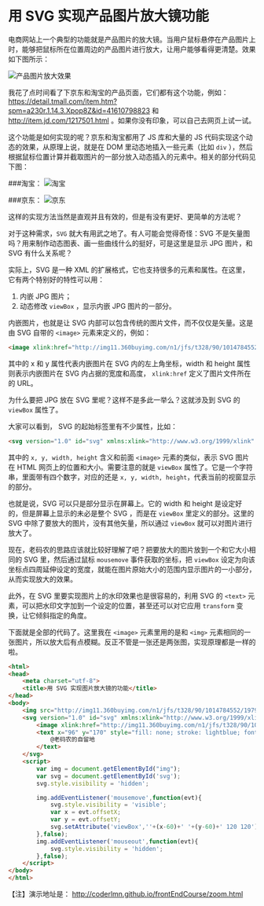 用 SVG 实现产品图片放大镜功能
==

电商网站上一个典型的功能就是产品图片的放大镜。当用户鼠标悬停在产品图片上时，能够把鼠标所在位置周边的产品图片进行放大，让用户能够看得更清楚。效果如下图所示：

![产品图片放大效果](http://ww4.sinaimg.cn/large/8063ac81gw1ew5rbniebbj20hp0b7dhq.jpg)

我花了点时间看了下京东和淘宝的产品页面，它们都有这个功能，例如：https://detail.tmall.com/item.htm?spm=a230r.1.14.3.Xpop8Z&id=41610798823 和 http://item.jd.com/1217501.html 。如果你没有印象，可以自己去网页上试一试。

这个功能是如何实现的呢？京东和淘宝都用了 JS 库和大量的 JS 代码实现这个动态的效果，从原理上说，就是在 DOM 里动态地插入一些元素（比如 `div` ），然后根据鼠标位置计算并截取图片的一部分放入动态插入的元素中。相关的部分代码见下图：

###淘宝：
![淘宝](http://ww1.sinaimg.cn/large/8063ac81gw1ew6x6h12y5j20wb0fn49a.jpg)

###京东：
![京东](http://ww2.sinaimg.cn/large/8063ac81gw1ew6x6ftx1ej20wf0f8kah.jpg)

这样的实现方法当然是直观并且有效的，但是有没有更好、更简单的方法呢？

对于这种需求，`SVG` 就大有用武之地了。有人可能会觉得奇怪：SVG 不是矢量图吗？用来制作动态图表、画一些曲线什么的挺好，可是这里是显示 JPG 图片，和 SVG 有什么关系呢？

实际上，SVG 是一种 XML 的扩展格式，它也支持很多的元素和属性。在这里，它有两个特别好的特性可以用：

1. 内嵌 JPG 图片；
2. 动态修改 `viewBox` ，显示内嵌 JPG 图片的一部分。

内嵌图片，也就是让 SVG 内部可以包含传统的图片文件，而不仅仅是矢量。这是由 SVG 自带的 `<image>` 元素来定义的，例如：
```html
<image xlink:href="http://img11.360buyimg.com/n1/jfs/t328/90/1014784552/197901/e1173be9/542d0c35N167c45c2.jpg" x="0px" y="0px" width="350px" height="350px"></image>
```
其中的 x 和 y 属性代表内嵌图片在 SVG 内的左上角坐标，width 和 height 属性则表示内嵌图片在 SVG 内占据的宽度和高度， `xlink:href` 定义了图片文件所在的 URL。

为什么要把 JPG 放在 SVG 里呢？这样不是多此一举么？这就涉及到 SVG 的 `viewBox` 属性了。

大家可以看到， SVG 的起始标签里有不少属性，比如：
```html
<svg version="1.0" id="svg" xmlns:xlink="http://www.w3.org/1999/xlink" x="0px" y="0px" width="350px" height="350px" viewBox="132 243 120 120" xml:space="preserve">
```
其中的 `x, y, width, height` 含义和前面 `<image>` 元素的类似，表示 SVG 图片在 HTML 网页上的位置和大小。需要注意的就是 `viewBox` 属性了。它是一个字符串，里面带有四个数字，对应的还是 `x, y, width, height`，代表当前的视窗显示的部分。

也就是说，SVG 可以只是部分显示在屏幕上。它的 width 和 height 是设定好的，但是屏幕上显示的未必是整个 SVG ，而是在 `viewBox` 里定义的部分。这里的 SVG 中除了要放大的图片，没有其他矢量，所以通过 `viewBox` 就可以对图片进行放大了。

现在，老码农的思路应该就比较好理解了吧？把要放大的图片放到一个和它大小相同的 SVG 里，然后通过鼠标 `mousemove` 事件获取的坐标，把 `viewBox` 设定为向该坐标点四周延伸设定的宽度，就能在图片原始大小的范围内显示图片的一小部分，从而实现放大的效果。

此外，在 SVG 里要实现图片上的水印效果也是很容易的，利用 SVG 的 `<text>` 元素，可以把水印文字加到一个设定的位置，甚至还可以对它应用 `transform` 变换，让它倾斜指定的角度。

下面就是全部的代码了。这里我在 `<image>` 元素里用的是和 `<img>` 元素相同的一张图片，所以放大后有点模糊。反正不管是一张还是两张图，实现原理都是一样的啦。

```html
<html>
<head>
	<meta charset="utf-8">
	<title>用 SVG 实现图片放大镜的功能</title>
</head>
<body>
	<img src="http://img11.360buyimg.com/n1/jfs/t328/90/1014784552/197901/e1173be9/542d0c35N167c45c2.jpg" id="img">
	<svg version="1.0" id="svg" xmlns:xlink="http://www.w3.org/1999/xlink" x="0px" y="0px" width="350px" height="350px" viewBox="132 243 120 120" enable-background="new 0 0 350 350" xml:space="preserve" style="visibility: hidden;">
		<image xlink:href="http://img11.360buyimg.com/n1/jfs/t328/90/1014784552/197901/e1173be9/542d0c35N167c45c2.jpg" x="0px" y="0px" width="350px" height="350px"></image>
		<text x="96" y="170" style="fill: none; stroke: lightblue; font-size: 20px; opacity: 0.6;" transform="rotate(15 96 170)">
    		@老码农的自留地
		</text>
	</svg>
	<script>
		var img = document.getElementById("img");
		var svg = document.getElementById('svg');
		svg.style.visibility = 'hidden';

		img.addEventListener('mousemove',function(evt){
			svg.style.visibility = 'visible';
			var x = evt.offsetX;
			var y = evt.offsetY;
			svg.setAttribute('viewBox',''+(x-60)+' '+(y-60)+' 120 120');
		},false);
		img.addEventListener('mouseout',function(evt){
			svg.style.visibility = 'hidden';
		},false);
	</script>
</body>
</html>
```


【注】演示地址是： http://coderlmn.github.io/frontEndCourse/zoom.html 